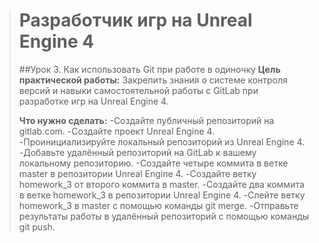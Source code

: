 > # Разработчик игр на Unreal Engine 4
>
> ##Урок 3. Как использовать Git при работе в одиночку
>**Цель практической работы:**
>Закрепить знания о системе контроля версий и навыки самостоятельной работы с GitLab при разработке игр на Unreal Engine 4.
>
>**Что нужно сделать:**
>-Создайте публичный репозиторий на gitlab.com.
>-Создайте проект Unreal Engine 4.
>-Проинициализируйте локальный репозиторий из Unreal Engine 4.
>-Добавьте удалённый репозиторий на GitLab к вашему локальному репозиторию.
>-Создайте четыре коммита в ветке master в репозитории Unreal Engine 4.
>-Создайте ветку homework_3 от второго коммита в master.
>-Создайте два коммита в ветке homework_3 в репозитории Unreal Engine 4.
>-Слейте ветку homework_3 в master с помощью команды git merge.
>-Отправьте результаты работы в удалённый репозиторий с помощью команды git push.
